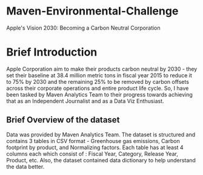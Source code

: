 # Maven-Environmental-Challenge
Apple's Vision 2030: Becoming a Carbon Neutral Corporation
# Brief Introduction
Apple Corporation aim to make their products carbon neutral by 2030 - they set their baseline at 38.4 million metric tons in fiscal year 2015 to reduce it to 75% by 2030 and the remaining 25% to be removed by carbon offsets across their corporate operations and entire product life cycle. So, I have been tasked by Maven Analytics Team to their progress towards achieving that as an Independent Journalist and as a Data Viz Enthusiast.
## Brief Overview of the dataset
Data was provided by Maven Analytics Team. The dataset is structured and contains 3 tables in CSV format - Greenhouse gas emissions, Carbon footprint by product, and Normalizing factors. Each table has at least 4 columns each which consist of : Fiscal Year, Category, Release Year, Product, etc. Also, the dataset contained data dictionary to help understand the data better.
